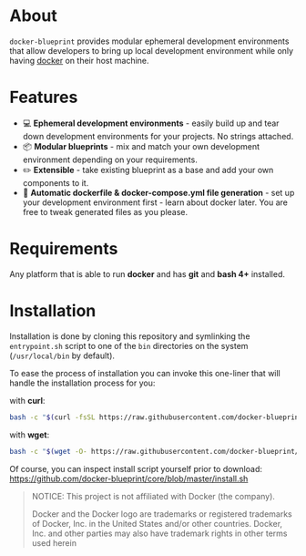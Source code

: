 # About

`docker-blueprint` provides modular ephemeral development environments that
allow developers to bring up local development environment while only having
[docker](https://www.docker.com/) on their host machine.

# Features

- 💻 **Ephemeral development environments** - easily build up and tear down
development environments for your projects. No strings attached.
- 📦 **Modular blueprints** - mix and match your own development environment
depending on your requirements.
- ✏️ **Extensible** - take existing blueprint as a base and add your own
components to it.
- 🐳 **Automatic dockerfile & docker-compose.yml file generation** - set up
your development environment first - learn about docker later. You are free
to tweak generated files as you please.

# Requirements

Any platform that is able to run **docker** and has **git** and **bash 4+**
installed.

# Installation

Installation is done by cloning this repository and symlinking the
`entrypoint.sh` script to one of the `bin` directories on the system
(`/usr/local/bin` by default).

To ease the process of installation you can invoke this one-liner that will
handle the installation process for you:

with **curl**:

```sh
bash -c "$(curl -fsSL https://raw.githubusercontent.com/docker-blueprint/core/master/install.sh)"
```

with **wget**:

```sh
bash -c "$(wget -O- https://raw.githubusercontent.com/docker-blueprint/core/master/install.sh)"
```

Of course, you can inspect install script yourself prior to download:
https://github.com/docker-blueprint/core/blob/master/install.sh

> NOTICE: This project is not affiliated with Docker (the company).
>
> Docker and the Docker logo are trademarks or registered trademarks of
> Docker, Inc. in the United States and/or other countries. Docker, Inc.
> and other parties may also have trademark rights in other terms used herein
